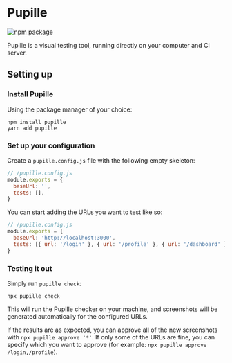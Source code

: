 # Pupille

[![npm package](https://github.com/Euregan/pupille/actions/workflows/npm.yml/badge.svg)](https://github.com/Euregan/pupille/actions/workflows/npm.yml)

Pupille is a visual testing tool, running directly on your computer and CI
server.

## Setting up

### Install Pupille

Using the package manager of your choice:

```shell
npm install pupille
yarn add pupille
```

### Set up your configuration

Create a `pupille.config.js` file with the following empty skeleton:

```js
// /pupille.config.js
module.exports = {
  baseUrl: '',
  tests: [],
}
```

You can start adding the URLs you want to test like so:

```js
// /pupille.config.js
module.exports = {
  baseUrl: 'http://localhost:3000',
  tests: [{ url: '/login' }, { url: '/profile' }, { url: '/dashboard' }],
}
```

### Testing it out

Simply run `pupille check`:

```shell
npx pupille check
```

This will run the Pupille checker on your machine, and screenshots will be
generated automatically for the configured URLs.

If the results are as expected, you can approve all of the new screenshots with
`npx pupille approve '*'`. If only some of the URLs are fine, you can specify
which you want to approve (for example: `npx pupille approve /login,/profile`).

